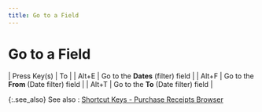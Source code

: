 ```yaml
---
title: Go to a Field
---
```


# Go to a Field


| Press Key(s) | To |
| Alt+E | Go to the **Dates** (filter) field |
| Alt+F | Go to the **From** (Date filter)  field |
| Alt+T | Go to the **To** (Date filter) field |



{:.see_also}
See also
: [Shortcut  Keys - Purchase Receipts Browser]({{site.pp_baseurl}}/shortcut-keys/pur-doc-browsers/pr-browser/short_cut_keys_purchase_receipt_browser.html)
